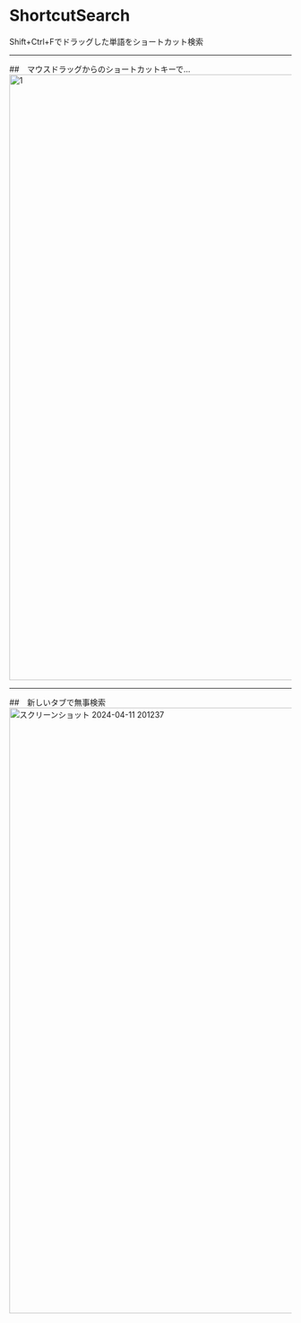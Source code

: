 # ShortcutSearch
Shift+Ctrl+Fでドラッグした単語をショートカット検索
***
##　マウスドラッグからのショートカットキーで...
<img width="1079" alt="1" src="https://github.com/EtoEto32/ShortcutSearch/assets/148045186/d2242eec-50f3-468e-87a7-488b58f13a68">
***
##　新しいタブで無事検索
<img width="1079" alt="スクリーンショット 2024-04-11 201237" src="https://github.com/EtoEto32/ShortcutSearch/assets/148045186/1265abe6-adf4-439d-b22b-796a6baa0dcb">
